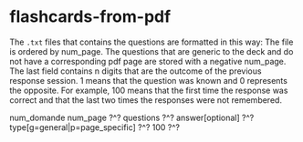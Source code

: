 # flashcards-from-pdf

The `.txt` files that contains the questions are formatted in this way:
The file is ordered by num_page. The questions that are generic to the deck and do not have a corresponding pdf page are stored with a negative num_page. The last field contains n digits that are the outcome of the previous response session. 1 means that the question was known and 0 represents the opposite. For example, 100 means that the first time the response was correct and that the last two times the responses were not remembered.

num_domande
num_page ?^? questions ?^? answer[optional] ?^? type[g=general|p=page_specific] ?^? 100 ?^?
